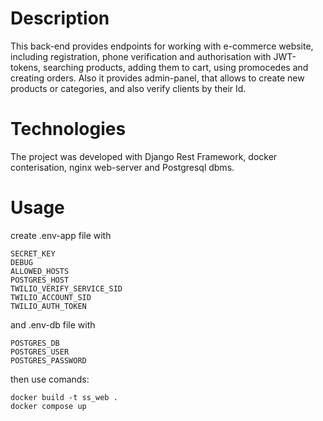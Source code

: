 # Description
This back-end provides endpoints for working with e-commerce website, including registration, phone verification and authorisation with JWT-tokens, searching products, adding them to cart, using promocedes and creating orders. Also it provides admin-panel, that allows to create new products or categories, and also verify clients by their Id.

# Technologies
The project was developed with Django Rest Framework, docker conterisation, nginx web-server and Postgresql dbms.

# Usage
create .env-app file with 
```
SECRET_KEY
DEBUG
ALLOWED_HOSTS
POSTGRES_HOST
TWILIO_VERIFY_SERVICE_SID
TWILIO_ACCOUNT_SID
TWILIO_AUTH_TOKEN
```
and .env-db file with 
```
POSTGRES_DB
POSTGRES_USER
POSTGRES_PASSWORD
```
then use comands:
```
docker build -t ss_web .
docker compose up
```
